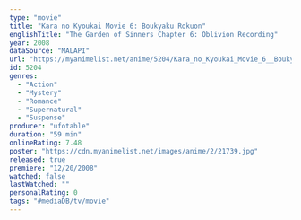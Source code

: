 ```yaml
---
type: "movie"
title: "Kara no Kyoukai Movie 6: Boukyaku Rokuon"
englishTitle: "The Garden of Sinners Chapter 6: Oblivion Recording"
year: 2008
dataSource: "MALAPI"
url: "https://myanimelist.net/anime/5204/Kara_no_Kyoukai_Movie_6__Boukyaku_Rokuon"
id: 5204
genres: 
  - "Action"
  - "Mystery"
  - "Romance"
  - "Supernatural"
  - "Suspense"
producer: "ufotable"
duration: "59 min"
onlineRating: 7.48
poster: "https://cdn.myanimelist.net/images/anime/2/21739.jpg"
released: true
premiere: "12/20/2008"
watched: false
lastWatched: ""
personalRating: 0
tags: "#mediaDB/tv/movie"
---
```

